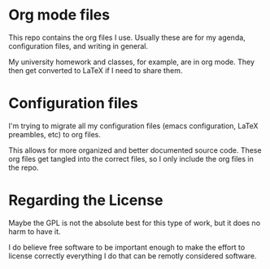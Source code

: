 # Org mode files

This repo contains the org files I use.
Usually these are for my agenda,
configuration files,
and writing in general.

My university homework and classes, for example, are in org mode.
They then get converted to LaTeX if I need to share them.

# Configuration files

I'm trying to migrate all my configuration files
(emacs configuration, LaTeX preambles, etc)
to org files.

This allows for more organized and better documented source code.
These org files get tangled into the correct files,
so I only include the org files in the repo.

# Regarding the License

Maybe the GPL is not the absolute best for this type of work,
but it does no harm to have it.

I do believe free software to be important enough to make the effort to license correctly everything I do that can be remotly considered software.